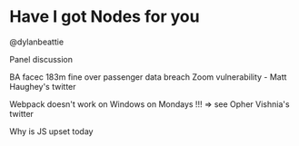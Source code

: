 # Have I got Nodes for you

@dylanbeattie

Panel discussion

BA facec 183m fine over passenger data breach
Zoom vulnerability - Matt Haughey's twitter

Webpack doesn't work on Windows on Mondays !!! => see Opher Vishnia's twitter

Why is JS upset today
